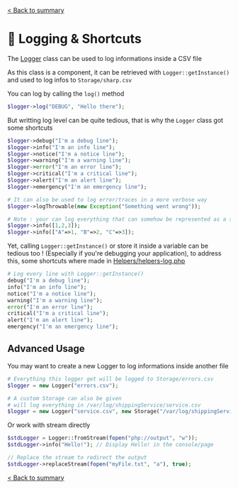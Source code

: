 [< Back to summary](../home.md)

# 📃 Logging & Shortcuts

The [Logger](../../Classes/Core/Logger.php) class can be used to log informations inside a CSV file

As this class is a component, it can be retrieved with `Logger::getInstance()` and used to log infos to `Storage/sharp.csv`

You can log by calling the `log()` method

```php
$logger->log("DEBUG", "Hello there");
```

But writting log level can be quite tedious, that is why the `Logger` class got some shortcuts
```php
$logger->debug("I'm a debug line");
$logger->info("I'm an info line");
$logger->notice("I'm a notice line");
$logger->warning("I'm a warning line");
$logger->error("I'm an error line");
$logger->critical("I'm a critical line");
$logger->alert("I'm an alert line");
$logger->emergency("I'm an emergency line");

# It can also be used to log error/traces in a more verbose way
$logger->logThrowable(new Exception("Something went wrong"));

# Note : your can log everything that can somehow be represented as a string
$logger->info([1,2,3]);
$logger->info(["A"=>1, "B"=>2, "C"=>3]);
```

Yet, calling `Logger::getInstance()` or store it inside a variable can be tedious too ! (Especially if you're debugging your application), to address this, some shortcuts where made in [Helpers/helpers-log.php](../../Helpers/helpers-log.php)

```php
# Log every line with Logger::getInstance()
debug("I'm a debug line");
info("I'm an info line");
notice("I'm a notice line");
warning("I'm a warning line");
error("I'm an error line");
critical("I'm a critical line");
alert("I'm an alert line");
emergency("I'm an emergency line");
```

## Advanced Usage

You may want to create a new Logger to log informations inside another file

```php
# Everything this logger get will be logged to Storage/errors.csv
$logger = new Logger("errors.csv");

# A custom Storage can also be given
# will log everything in /var/log/shippingService/service.csv
$logger = new Logger("service.csv", new Storage("/var/log/shippingService"))
```

Or work with stream directly
```php
$stdLogger = Logger::fromStream(fopen("php://output", "w"));
$stdLogger->info("Hello!"); // Display Hello! in the console/page

// Replace the stream to redirect the output
$stdLogger->replaceStream(fopen("myFile.txt", "a"), true);
```

[< Back to summary](../home.md)